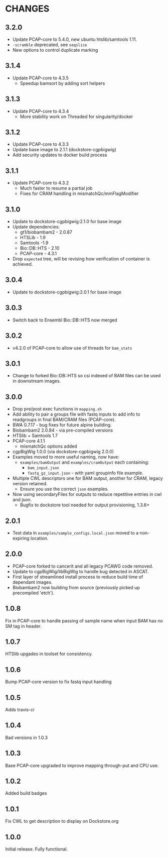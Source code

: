 # CHANGES

## 3.2.0

* Update PCAP-core to 5.4.0, new ubuntu htslib/samtools 1.11.
* `-scramble` deprecated, see `seqslice`
* New options to control duplicate marking

## 3.1.4

* Update PCAP-core to 4.3.5
  * Speedup bamsort by adding sort helpers

## 3.1.3

* Update PCAP-core to 4.3.4
  * More stability work on Threaded for singularity/docker

## 3.1.2

* Update PCAP-core to 4.3.3
* Update base image to 2.1.1 (dockstore-cgpbigwig)
* Add security updates to docker build process

## 3.1.1

* Update PCAP-core to 4.3.2
  * Much faster to resume a partial job
  * Fixes for CRAM handling in mismatchQc/mmFlagModifier

## 3.1.0

* Update to dockstore-cgpbigwig:2.1.0 for base image
* Update dependencies:
  * gt1/biobambam2 - 2.0.87
  * HTSLib - 1.9
  * Samtools -1.9
  * Bio::DB::HTS - 2.10
  * PCAP-core - 4.3.1
* Drop `expected` tree, will be revising how verification of container is achieved.

## 3.0.4

* Update to dockstore-cgpbigwig:2.0.1 for base image

## 3.0.3

* Switch back to Ensembl Bio::DB::HTS now merged

## 3.0.2

* v4.2.0 of PCAP-core to allow use of threads for `bam_stats`

## 3.0.1

* Change to forked Bio::DB::HTS so csi indexed of BAM files can be used in downstream images.

## 3.0.0

* Drop pre/post exec functions in `mapping.sh`
* Add ability to pair a groups file with fastq inputs to add info to readgroups
in final BAM/CRAM files (PCAP-core).
* BWA 0.7.17 - bug fixes for future alpine building.
* Biobambam2 2.0.84 - via pre-compiled versions
* HTSlib + Samtools 1.7
* PCAP-core 4.1.1
  * mismatchQc options added
* cgpBigWig 1.0.0 (via dockstore-cgpbigwig 2.0.0)
* Examples moved to more useful naming, now have:
  * `examples/bamOutput` and `examples/cramOutput` each containing:
    * `bam_input.json`
    * `fastq_gz_input.json` - with yaml groupinfo file example.
* Multiple CWL descriptors one for BAM output, another for CRAM, legacy version retained.
  * Ensure you use the correct `json` examples.
* Now using secondaryFiles for outputs to reduce repetitive entries in cwl and json.
  * Bugfix to dockstore tool needed for output provisioning, 1.3.6+

## 2.0.1

* Test data in `examples/sample_configs.local.json` moved to a non-expiring location.

## 2.0.0

* PCAP-core forked to cancerit and all legacy PCAWG code removed.
* Update to cgpBigWig/libBigWig to handle bug detected in ASCAT.
* First layer of streamlined install process to reduce build time of dependant images.
* Biobambam2 now building from source (previously picked up precompiled 'etch').

## 1.0.8

Fix in PCAP-core to handle passing of sample name when input BAM has no SM tag in header.

## 1.0.7

HTSlib upgades in toolset for consistency.

## 1.0.6

Bump PCAP-core version to fix fastq input handling

## 1.0.5

Adds travis-ci

## 1.0.4

Bad versions in 1.0.3

## 1.0.3

Base PCAP-core upgraded to improve mapping through-put and CPU use.

## 1.0.2

Added build badges

## 1.0.1

Fix CWL to get description to display on Dockstore.org

## 1.0.0

Initial release.  Fully functional.

